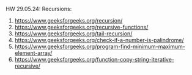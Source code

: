 HW 29.05.24:
Recursions:
1) https://www.geeksforgeeks.org/recursion/
2) https://www.geeksforgeeks.org/recursive-functions/
3) https://www.geeksforgeeks.org/tail-recursion/
4) https://www.geeksforgeeks.org/check-if-a-number-is-palindrome/
5) https://www.geeksforgeeks.org/program-find-minimum-maximum-element-array/
6) https://www.geeksforgeeks.org/function-copy-string-iterative-recursive/